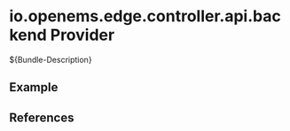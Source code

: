 # io.openems.edge.controller.api.backend Provider

${Bundle-Description}

## Example

## References

